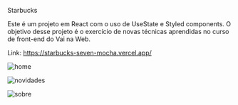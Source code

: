 Starbucks

Este é um projeto em React com o uso de UseState e Styled components.
O objetivo desse projeto é o exercício de novas técnicas aprendidas no curso de front-end do Vai na Web.

Link: https://starbucks-seven-mocha.vercel.app/

![home](https://github.com/user-attachments/assets/9f54885a-1f0a-40bb-b3bc-cf7339a746fe)

![novidades](https://github.com/user-attachments/assets/83f61e59-2027-493b-a2a6-3345279419be)

![sobre](https://github.com/user-attachments/assets/315c6b37-ff81-4d2b-92be-09388f6f4d13)
